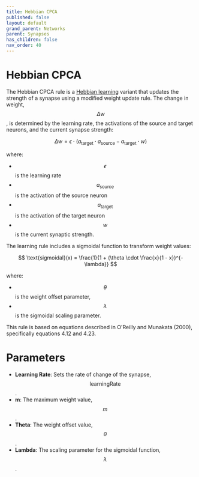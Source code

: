```yaml
---
title: Hebbian CPCA
published: false
layout: default
grand_parent: Networks
parent: Synapses
has_children: false
nav_order: 40
---
```


# Hebbian CPCA

The Hebbian CPCA rule is a [Hebbian learning](https://en.wikipedia.org/wiki/Hebbian_theory) variant that updates the strength of a synapse using a modified weight update rule. The change in weight, $$\Delta w$$, is determined by the learning rate, the activations of the source and target neurons, and the current synapse strength:

$$
\Delta w = \epsilon \cdot (a_{\text{target}} \cdot a_{\text{source}} - a_{\text{target}} \cdot w)
$$

where:
- $$\epsilon$$ is the learning rate
- $$a_{\text{source}}$$ is the activation of the source neuron
- $$a_{\text{target}}$$ is the activation of the target neuron
- $$w$$ is the current synaptic strength.

The learning rule includes a sigmoidal function to transform weight values:

$$
\text{sigmoidal}(x) = \frac{1}{1 + (\theta \cdot \frac{x}{1 - x})^{-\lambda}}
$$

where:
- $$\theta$$ is the weight offset parameter,
- $$\lambda$$ is the sigmoidal scaling parameter.

This rule is based on equations described in O'Reilly and Munakata (2000), specifically equations 4.12 and 4.23.

# Parameters

- **Learning Rate**: Sets the rate of change of the synapse, $$\text{learningRate}$$.
- **m**: The maximum weight value, $$m$$.
- **Theta**: The weight offset value, $$\theta$$.
- **Lambda**: The scaling parameter for the sigmoidal function, $$\lambda$$.
